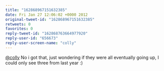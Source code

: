 ```yaml
---
title: "162868967151632385"
date: Fri Jan 27 12:06:02 +0000 2012
original-tweet-id: "162868967151632385"
retweets: 0
favorites: 0
reply-tweet-id: "162868763664977920"
reply-user-id: "656673"
reply-user-screen-name: "colly"
---
```

<a href="https://twitter.com/colly">@colly</a> No i got that, just wondering if they were all eventually going up, I could only see three from last year :)
